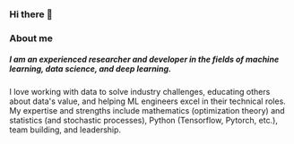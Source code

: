 ### Hi there 👋

<!--
**alidastgheib/alidastgheib** is a ✨ _special_ ✨ repository because its `README.md` (this file) appears on your GitHub profile.

Here are some ideas to get you started:

- 🔭 I’m currently working on ...
- 🌱 I’m currently learning ...
- 👯 I’m looking to collaborate on ...
- 🤔 I’m looking for help with ...
- 💬 Ask me about ...
- 📫 How to reach me: ...
- 😄 Pronouns: ...
- ⚡ Fun fact: ...
-->

### About me
##### I am an experienced researcher and developer in the fields of machine learning, data science, and deep learning.

I love working with data to solve industry challenges, educating others about data's value, and helping ML engineers excel in their technical roles. My expertise and strengths include mathematics (optimization theory) and statistics (and stochastic processes), Python (Tensorflow, Pytorch, etc.), team building, and leadership.
